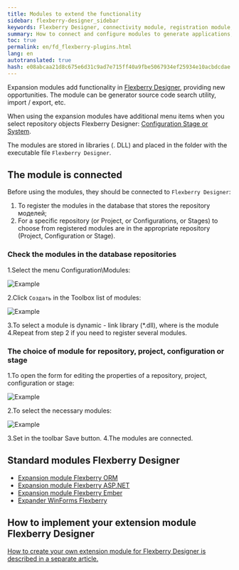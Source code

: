 ```yaml
---
title: Modules to extend the functionality
sidebar: flexberry-designer_sidebar
keywords: Flexberry Designer, connectivity module, registration module, the creation module
summary: How to connect and configure modules to generate applications, databases and working with charts
toc: true
permalink: en/fd_flexberry-plugins.html
lang: en
autotranslated: true
hash: e08abcaa21d8c675e6d31c9ad7e715ff40a9fbe5067934ef25934e10acbdcdae
---
```


Expansion modules add functionality in [Flexberry Designer](fd_flexberry-designer.html), providing new opportunities. The module can be generator source code search utility, import / export, etc.

When using the expansion modules have additional menu items when you select repository objects Flexberry Designer: [Configuration Stage or System](fd_recommended-structure-repository.html).

The modules are stored in libraries (. DLL) and placed in the folder with the executable file `Flexberry Designer`.

## The module is connected

Before using the modules, they should be connected to `Flexberry Designer`:

1. To register the modules in the database that stores the repository моделей;
2. For a specific repository (or Project, or Configurations, or Stages) to choose from registered modules are in the appropriate repository (Project, Configuration or Stage).

### Check the modules in the database repositories

1.Select the menu Configuration\Modules:

![Example](/images/pages/products/flexberry-designer/about/pluginsreg.png)

2.Click `Создать` in the Toolbox list of modules:

![Example](/images/pages/products/flexberry-designer/about/addplugin.png)

3.To select a module is dynamic - link library (*.dll), where is the module
4.Repeat from step 2 if you need to register several modules.

### The choice of module for repository, project, configuration or stage

1.To open the form for editing the properties of a repository, project, configuration or stage:

![Example](/images/pages/products/flexberry-designer/about/editrepprop.png)

2.To select the necessary modules:

![Example](/images/pages/products/flexberry-designer/about/propeditselectmodules.png)

3.Set in the toolbar Save button.
4.The modules are connected.

## Standard modules Flexberry Designer

* [Expansion module Flexberry ORM](fo_orm-case-plugin.html)
* [Expansion module Flexberry ASP.NET](fa_asp-net-generator.html)
* [Expansion module Flexberry Ember](ef2_generator.html)
* [Expander WinForms Flexberry](fw_flexberry-winforms-case-plugin.html)

## How to implement your extension module Flexberry Designer

[How to create your own extension module for Flexberry Designer is described in a separate article.](fd_plugins-development.html)



